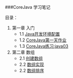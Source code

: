 ###CoreJava 学习笔记


目录：

1. 第一章 入门
	+ 1.1 [Java开发环境配置](chapter1/01/1.1.md)
	+ 1.2 [CoreJava第一天作业](chapter1/02/1.2.md)
	+ 1.3 [CoreJava练习:java03](chapter1/03/1.3.md)
2. 第二章 数组
	+ 2.1 [创建数组](chapter2/1/2.1.md)
	+ 2.2 [数组实现](chapter2/2/2.2.md)
	+ 2.2 [数组排序](chapter2/2/2.3.md)